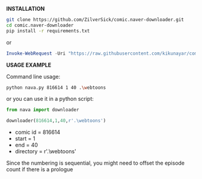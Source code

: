**INSTALLATION**

```bash
git clone https://github.com/ZilverSick/comic.naver-downloader.git
cd comic.naver-downloader
pip install -r requirements.txt
```

or

```ps1
Invoke-WebRequest -Uri "https://raw.githubusercontent.com/kikunayar/comic.naver-downloader/main/nava.py" -OutFile nava.py
```

**USAGE EXAMPLE** 

Command line usage:

```bash
python nava.py 816614 1 40 .\webtoons
```

or you can use it in a python script:

```python
from nava import downloader

downloader(816614,1,40,r'.\webtoons')
```

- comic id = 816614
- start = 1
- end = 40
- directory = r'.\webtoons'

Since the numbering is sequential, you might need to offset the episode count if there is a prologue
